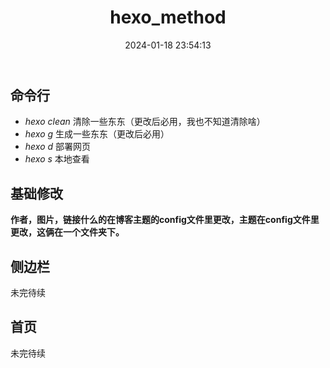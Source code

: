 ﻿---
title: hexo_method
date: 2024-01-18 23:54:13
tags:
- method
---
## 命令行
* *hexo clean* 清除一些东东（更改后必用，我也不知道清除啥）
*  *hexo g* 生成一些东东（更改后必用）
*  *hexo d* 部署网页
* *hexo s* 本地查看

## 基础修改
**作者，图片，链接什么的在博客主题的config文件里更改，主题在config文件里更改，这俩在一个文件夹下。**

## 侧边栏
未完待续

## 首页
未完待续

